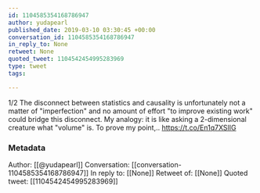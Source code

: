 ```yaml
---
id: 1104585354168786947
author: yudapearl
published_date: 2019-03-10 03:30:45 +00:00
conversation_id: 1104585354168786947
in_reply_to: None
retweet: None
quoted_tweet: 1104542454995283969
type: tweet
tags:

---
```


1/2
The disconnect between statistics and causality is unfortunately not a matter of "imperfection" and no amount of effort "to improve existing work" could bridge this disconnect. My analogy: it is like asking a 2-dimensional creature what "volume" is. To prove my point,.. https://t.co/En1q7XSlIG

### Metadata

Author: [[@yudapearl]]
Conversation: [[conversation-1104585354168786947]]
In reply to: [[None]]
Retweet of: [[None]]
Quoted tweet: [[1104542454995283969]]
